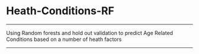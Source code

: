 # Heath-Conditions-RF
****
Using Random forests and hold out validation to predict Age Related Conditions based on a number of heath factors
****
